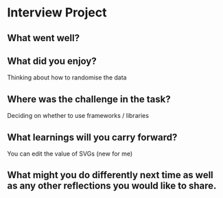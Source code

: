 # Interview Project

## What went well?

## What did you enjoy?

Thinking about how to randomise the data

## Where was the challenge in the task?

Deciding on whether to use frameworks / libraries

## What learnings will you carry forward?

You can edit the value of SVGs (new for me)

## What might you do differently next time as well as any other reflections you would like to share.
